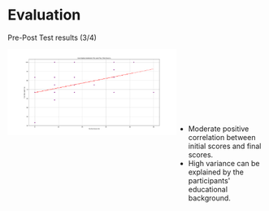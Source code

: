 # Evaluation

<p class='slide-subtitle'>Pre-Post Test results (3/4)</p>

<div class='section-wrapper'>
  <div class='img-wrapper grey-shadow rounded-md'>
    <img src='../assets/images/evaluation/score_scatter.png' class='rounded-md'/>
  </div>
  <div class="text-wrapper">
    <ul class='flex-list'>
      <li>
        Moderate positive correlation between initial scores and final scores.
      </li>
      <li>
        High variance can be explained by the participants' educational background.
      </li>
    </ul>
  </div>
</div>

<style>
  .section-wrapper {
    display: flex;
    flex-direction: row;
    justify-content: space-around;
  }

  .img-wrapper {
    max-width: 800px;
    height: fit-content;
  }

  .text-wrapper {
    display: flex;
    flex-direction: column;
    justify-content: center;
    height: 450px;
    max-width: 300px;
  }
</style>

